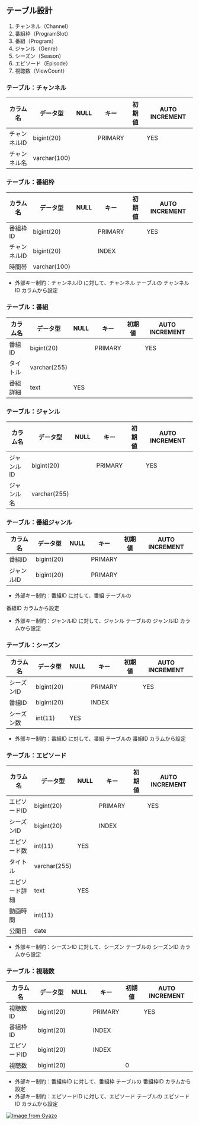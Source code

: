 

## テーブル設計
1. チャンネル（Channel）
2. 番組枠（ProgramSlot）
3. 番組（Program）
4. ジャンル（Genre）
5. シーズン（Season）
6. エピソード（Episode）
7. 視聴数（ViewCount）

### テーブル：チャンネル

| カラム名 | データ型 | NULL | キー | 初期値 | AUTO INCREMENT |
| --- | --- | --- | --- | --- | --- |
| チャンネルID | bigint(20) |  | PRIMARY |  | YES |
| チャンネル名 | varchar(100) |  |  |  |  |

### テーブル：番組枠

| カラム名 | データ型 | NULL | キー | 初期値 | AUTO INCREMENT |
| --- | --- | --- | --- | --- | --- |
| 番組枠ID | bigint(20) |  | PRIMARY |  | YES |
| チャンネルID | bigint(20) |  | INDEX |  |  |
| 時間帯 | varchar(100) |  |  |  |  |
- 外部キー制約：チャンネルID に対して、チャンネル テーブルの チャンネルID カラムから設定

### テーブル：番組

| カラム名 | データ型 | NULL | キー | 初期値 | AUTO INCREMENT |
| --- | --- | --- | --- | --- | --- |
| 番組ID | bigint(20) |  | PRIMARY |  | YES |
| タイトル | varchar(255) |  |  |  |  |
| 番組詳細 | text | YES |  |  |  |

### テーブル：ジャンル

| カラム名 | データ型 | NULL | キー | 初期値 | AUTO INCREMENT |
| --- | --- | --- | --- | --- | --- |
| ジャンルID | bigint(20) |  | PRIMARY |  | YES |
| ジャンル名 | varchar(255) |  |  |  |  |

### テーブル：番組ジャンル

| カラム名 | データ型 | NULL | キー | 初期値 | AUTO INCREMENT |
| --- | --- | --- | --- | --- | --- |
| 番組ID | bigint(20) |  | PRIMARY |  |  |
| ジャンルID | bigint(20) |  | PRIMARY |  |  |
- 外部キー制約：番組ID に対して、番組 テーブルの

番組ID カラムから設定

- 外部キー制約：ジャンルID に対して、ジャンル テーブルの ジャンルID カラムから設定

### テーブル：シーズン

| カラム名 | データ型 | NULL | キー | 初期値 | AUTO INCREMENT |
| --- | --- | --- | --- | --- | --- |
| シーズンID | bigint(20) |  | PRIMARY |  | YES |
| 番組ID | bigint(20) |  | INDEX |  |  |
| シーズン数 | int(11) | YES |  |  |  |
- 外部キー制約：番組ID に対して、番組 テーブルの 番組ID カラムから設定

### テーブル：エピソード

| カラム名 | データ型 | NULL | キー | 初期値 | AUTO INCREMENT |
| --- | --- | --- | --- | --- | --- |
| エピソードID | bigint(20) |  | PRIMARY |  | YES |
| シーズンID | bigint(20) |  | INDEX |  |  |
| エピソード数 | int(11) | YES |  |  |  |
| タイトル | varchar(255) |  |  |  |  |
| エピソード詳細 | text | YES |  |  |  |
| 動画時間 | int(11) |  |  |  |  |
| 公開日 | date |  |  |  |  |
- 外部キー制約：シーズンID に対して、シーズン テーブルの シーズンID カラムから設定

### テーブル：視聴数

| カラム名 | データ型 | NULL | キー | 初期値 | AUTO INCREMENT |
| --- | --- | --- | --- | --- | --- |
| 視聴数ID | bigint(20) |  | PRIMARY |  | YES |
| 番組枠ID | bigint(20) |  | INDEX |  |  |
| エピソードID | bigint(20) |  | INDEX |  |  |
| 視聴数 | bigint(20) |  |  | 0 |  |
- 外部キー制約：番組枠ID に対して、番組枠 テーブルの 番組枠ID カラムから設定
- 外部キー制約：エピソードID に対して、エピソード テーブルの エピソードID カラムから設定


[![Image from Gyazo](https://i.gyazo.com/3d1d2cfe747f27bb30b283317463b367.png)](https://gyazo.com/3d1d2cfe747f27bb30b283317463b367)